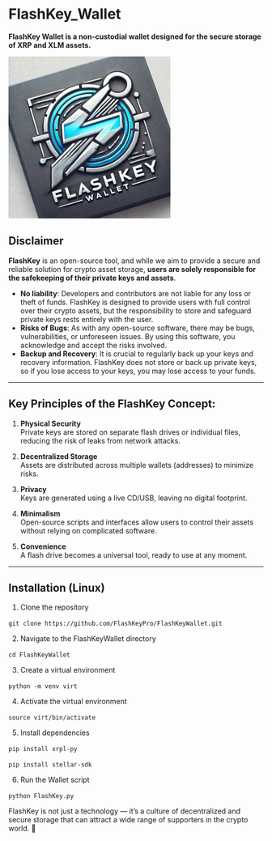 # FlashKey_Wallet
**FlashKey Wallet is a non-custodial wallet designed for the secure storage of XRP and XLM assets.**

![Logotype](./flashkey.jpg)


## Disclaimer

**FlashKey** is an open-source tool, and while we aim to provide a secure and reliable solution for crypto asset storage, **users are solely responsible for the safekeeping of their private keys and assets**.

- **No liability**: Developers and contributors are not liable for any loss or theft of funds. FlashKey is designed to provide users with full control over their crypto assets, but the responsibility to store and safeguard private keys rests entirely with the user.
- **Risks of Bugs**: As with any open-source software, there may be bugs, vulnerabilities, or unforeseen issues. By using this software, you acknowledge and accept the risks involved.
- **Backup and Recovery**: It is crucial to regularly back up your keys and recovery information. FlashKey does not store or back up private keys, so if you lose access to your keys, you may lose access to your funds.

---

## Key Principles of the FlashKey Concept:

1. **Physical Security**  
   Private keys are stored on separate flash drives or individual files, reducing the risk of leaks from network attacks.

2. **Decentralized Storage**  
   Assets are distributed across multiple wallets (addresses) to minimize risks.

3. **Privacy**  
   Keys are generated using a live CD/USB, leaving no digital footprint.

4. **Minimalism**  
   Open-source scripts and interfaces allow users to control their assets without relying on complicated software.

5. **Convenience**  
   A flash drive becomes a universal tool, ready to use at any moment.

---
<!--Installation-->
## Installation (Linux)

1. Clone the repository

```git clone https://github.com/FlashKeyPro/FlashKeyWallet.git```

2. Navigate to the FlashKeyWallet directory

```cd FlashKeyWallet```

3. Create a virtual environment

```python -m venv virt```

4. Activate the virtual environment

```source virt/bin/activate```

5. Install dependencies

```pip install xrpl-py```

```pip install stellar-sdk```

6. Run the Wallet script

```python FlashKey.py```



FlashKey is not just a technology — it’s a culture of decentralized and secure storage that can attract a wide range of supporters in the crypto world. 🌟
